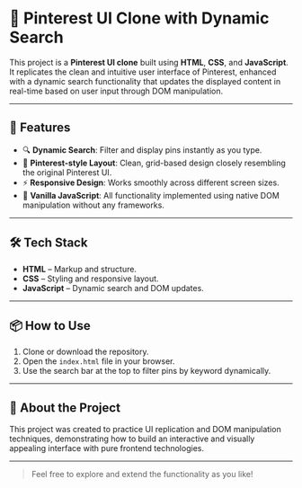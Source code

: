 # 📌 Pinterest UI Clone with Dynamic Search

This project is a **Pinterest UI clone** built using **HTML**, **CSS**, and **JavaScript**. It replicates the clean and intuitive user interface of Pinterest, enhanced with a dynamic search functionality that updates the displayed content in real-time based on user input through DOM manipulation.

---

## 🚀 Features

- 🔍 **Dynamic Search**: Filter and display pins instantly as you type.
- 🎨 **Pinterest-style Layout**: Clean, grid-based design closely resembling the original Pinterest UI.
- ⚡ **Responsive Design**: Works smoothly across different screen sizes.
- 🧩 **Vanilla JavaScript**: All functionality implemented using native DOM manipulation without any frameworks.

---

## 🛠️ Tech Stack

- **HTML** – Markup and structure.
- **CSS** – Styling and responsive layout.
- **JavaScript** – Dynamic search and DOM updates.

---

## 📦 How to Use

1. Clone or download the repository.
2. Open the `index.html` file in your browser.
3. Use the search bar at the top to filter pins by keyword dynamically.

---

## 📘 About the Project

This project was created to practice UI replication and DOM manipulation techniques, demonstrating how to build an interactive and visually appealing interface with pure frontend technologies.

---

> Feel free to explore and extend the functionality as you like!

